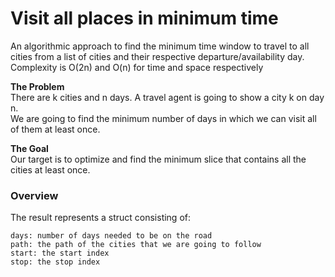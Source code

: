 # Visit all places in minimum time
An algorithmic approach to find the minimum time window to travel to all cities from a list of cities and their respective departure/availability day.     
Complexity is O(2n) and O(n) for time and space respectively  

**The Problem**   
There are k cities and n days. A travel agent is going to show a city k on day n.   
We are going to find the minimum number of days in which we can visit all of them at least once.   

**The Goal**  
Our target is to optimize and find the minimum slice that contains all the cities at least once. 

### Overview
The result represents a struct consisting of:
```
days: number of days needed to be on the road
path: the path of the cities that we are going to follow
start: the start index 
stop: the stop index
```
